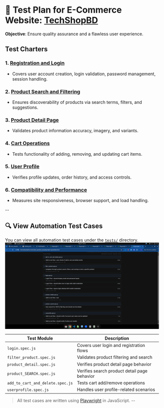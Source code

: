 # 🧪 Test Plan for E-Commerce Website: [TechShopBD](https://techshopbd.com)

**Objective**: Ensure quality assurance and a flawless user experience.

## Test Charters

### 1. [Registration and Login](./test-charters/login_and_registration.md)
- Covers user account creation, login validation, password management, session handling.

### 2. [Product Search and Filtering](./test-charters/product-search-filtering.md)
- Ensures discoverability of products via search terms, filters, and suggestions.

### 3. [Product Detail Page](./test-charters/product-detail-page.md)
- Validates product information accuracy, imagery, and variants.

### 4. [Cart Operations](./test-charters/cart-operations.md)
- Tests functionality of adding, removing, and updating cart items.

### 5. [User Profile](./test-charters/user-profile.md)
- Verifies profile updates, order history, and access controls.

### 6. [Compatibility and Performance](./test-charters/compatibility-performance.md)
- Measures site responsiveness, browser support, and load handling.

--
## 🔍 View Automation Test Cases

You can view all automation test cases under the [`tests/`](./tests) directory.
![test_cases](test-charters/assets/coverage.png)


| Test Module           | Description                                 |
|-----------------------|---------------------------------------------|
| `login.spec.js`       | Covers user login and registration flows    |
| `filter_product.spec.js` | Validates product filtering and search    |
| `product_detail.spec.js` | Verifies product detail page behavior     |
| `product_SEARCH.spec.js` | Verifies search product detail page behavior     |
| `add_to_cart_and_delete.spec.js` | Tests cart add/remove operations |
| `userprofile.spec.js` | Handles user profile-related scenarios      |

> All test cases are written using [Playwright](https://playwright.dev/) in JavaScript.
--
